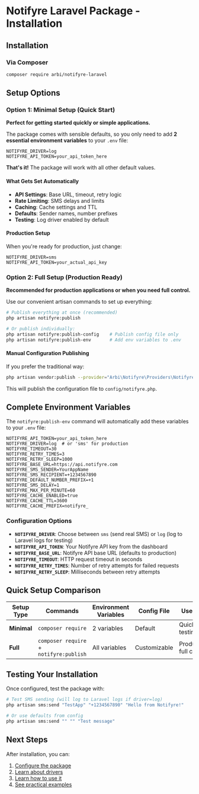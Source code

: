 # Notifyre Laravel Package - Installation

## Installation

### Via Composer

```bash
composer require arbi/notifyre-laravel
```

## Setup Options

### Option 1: Minimal Setup (Quick Start)

**Perfect for getting started quickly or simple applications.**

The package comes with sensible defaults, so you only need to add **2 essential environment variables** to your `.env`
file:

```env
NOTIFYRE_DRIVER=log
NOTIFYRE_API_TOKEN=your_api_token_here
```

**That's it!** The package will work with all other default values.

#### What Gets Set Automatically

- **API Settings**: Base URL, timeout, retry logic
- **Rate Limiting**: SMS delays and limits
- **Caching**: Cache settings and TTL
- **Defaults**: Sender names, number prefixes
- **Testing**: Log driver enabled by default

#### Production Setup

When you're ready for production, just change:

```env
NOTIFYRE_DRIVER=sms
NOTIFYRE_API_TOKEN=your_actual_api_key
```

### Option 2: Full Setup (Production Ready)

**Recommended for production applications or when you need full control.**

Use our convenient artisan commands to set up everything:

```bash
# Publish everything at once (recommended)
php artisan notifyre:publish

# Or publish individually:
php artisan notifyre:publish-config    # Publish config file only
php artisan notifyre:publish-env       # Add env variables to .env
```

#### Manual Configuration Publishing

If you prefer the traditional way:

```bash
php artisan vendor:publish --provider="Arbi\Notifyre\Providers\NotifyreServiceProvider"
```

This will publish the configuration file to `config/notifyre.php`.

## Complete Environment Variables

The `notifyre:publish-env` command will automatically add these variables to your `.env` file:

```env
NOTIFYRE_API_TOKEN=your_api_token_here
NOTIFYRE_DRIVER=log  # or 'sms' for production
NOTIFYRE_TIMEOUT=30
NOTIFYRE_RETRY_TIMES=3
NOTIFYRE_RETRY_SLEEP=1000
NOTIFYRE_BASE_URL=https://api.notifyre.com
NOTIFYRE_SMS_SENDER=YourAppName
NOTIFYRE_SMS_RECIPIENT=+1234567890
NOTIFYRE_DEFAULT_NUMBER_PREFIX=+1
NOTIFYRE_SMS_DELAY=1
NOTIFYRE_MAX_PER_MINUTE=60
NOTIFYRE_CACHE_ENABLED=true
NOTIFYRE_CACHE_TTL=3600
NOTIFYRE_CACHE_PREFIX=notifyre_
```

### Configuration Options

- **`NOTIFYRE_DRIVER`**: Choose between `sms` (send real SMS) or `log` (log to Laravel logs for testing)
- **`NOTIFYRE_API_TOKEN`**: Your Notifyre API key from the dashboard
- **`NOTIFYRE_BASE_URL`**: Notifyre API base URL (defaults to production)
- **`NOTIFYRE_TIMEOUT`**: HTTP request timeout in seconds
- **`NOTIFYRE_RETRY_TIMES`**: Number of retry attempts for failed requests
- **`NOTIFYRE_RETRY_SLEEP`**: Milliseconds between retry attempts

## Quick Setup Comparison

| Setup Type  | Commands                                | Environment Variables | Config File  | Use Case                 |
|-------------|-----------------------------------------|-----------------------|--------------|--------------------------|
| **Minimal** | `composer require`                      | 2 variables           | Default      | Quick start, testing     |
| **Full**    | `composer require` + `notifyre:publish` | All variables         | Customizable | Production, full control |

## Testing Your Installation

Once configured, test the package with:

```bash
# Test SMS sending (will log to Laravel logs if driver=log)
php artisan sms:send "TestApp" "+1234567890" "Hello from Notifyre!"

# Or use defaults from config
php artisan sms:send "" "" "Test message"
```

## Next Steps

After installation, you can:

1. [Configure the package](./CONFIGURATION.md)
2. [Learn about drivers](./DRIVERS.md)
3. [Learn how to use it](./USAGE.md)
4. [See practical examples](./EXAMPLES.md)
